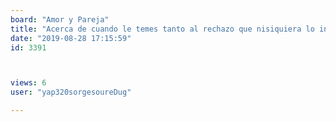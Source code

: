 ```yaml
---
board: "Amor y Pareja"
title: "Acerca de cuando le temes tanto al rechazo que nisiquiera lo intentas..."
date: "2019-08-28 17:15:59"
id: 3391



views: 6
user: "yap320sorgesoureDug"

---
```

